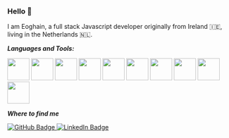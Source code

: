 ### Hello 👋

I am Eoghain, a full stack Javascript developer originally from Ireland 🇮🇪, living in the Netherlands 🇳🇱.

<b><i>Languages and Tools:</i></b>
<div id="code">
    <img height=50 src="https://cdn.jsdelivr.net/gh/devicons/devicon/icons/javascript/javascript-original.svg"/>
    <img height=50 src="https://cdn.jsdelivr.net/gh/devicons/devicon/icons/typescript/typescript-original.svg"/>
    <img height=50 src="https://cdn.jsdelivr.net/gh/devicons/devicon/icons/nodejs/nodejs-original.svg" />
    <img height=50 src="https://cdn.jsdelivr.net/gh/devicons/devicon/icons/react/react-original.svg" />
    <img height=50 src="https://cdn.jsdelivr.net/gh/devicons/devicon/icons/express/express-original.svg" />
    <img height=50 src="https://cdn.jsdelivr.net/gh/devicons/devicon/icons/html5/html5-original.svg" />
    <img height=50 src="https://cdn.jsdelivr.net/gh/devicons/devicon/icons/css3/css3-original.svg" />
    <img height=50 src="https://cdn.jsdelivr.net/gh/devicons/devicon/icons/mongodb/mongodb-original.svg" />
    <img height=50 src="https://cdn.jsdelivr.net/gh/devicons/devicon/icons/postgresql/postgresql-original.svg"/>
    <img height=50 src="https://cdn.jsdelivr.net/gh/devicons/devicon/icons/git/git-plain.svg"/>
</div>

<b><i>Where to find me</i></b>
<div id="badges">
  <a href="https://github.com/EoghainOB">
    <img src="https://img.shields.io/badge/gitHub-blue?style=for-the-badge&logo=gitHub&logoColor=white" alt="GitHub Badge"/>
  </a>
  <a href="https://www.linkedin.com/in/eoghain-o-briain/">
    <img src="https://img.shields.io/badge/LinkedIn-blue?style=for-the-badge&logo=linkedin&logoColor=white" alt="LinkedIn Badge"/>
  </a>
</div>
